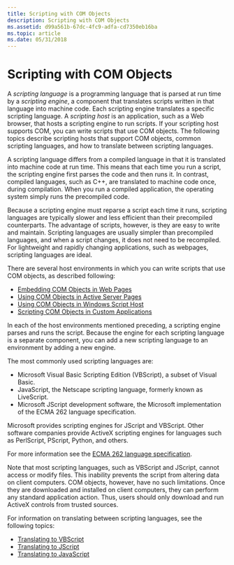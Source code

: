 ```yaml
---
title: Scripting with COM Objects
description: Scripting with COM Objects
ms.assetid: d99a561b-67dc-4fc9-adfa-cd7350eb16ba
ms.topic: article
ms.date: 05/31/2018
---
```


# Scripting with COM Objects

A *scripting language* is a programming language that is parsed at run time by a *scripting engine*, a component that translates scripts written in that language into machine code. Each scripting engine translates a specific scripting language. A *scripting host* is an application, such as a Web browser, that hosts a scripting engine to run scripts. If your scripting host supports COM, you can write scripts that use COM objects. The following topics describe scripting hosts that support COM objects, common scripting languages, and how to translate between scripting languages.

A scripting language differs from a compiled language in that it is translated into machine code at run time. This means that each time you run a script, the scripting engine first parses the code and then runs it. In contrast, compiled languages, such as C++, are translated to machine code once, during compilation. When you run a compiled application, the operating system simply runs the precompiled code.

Because a scripting engine must reparse a script each time it runs, scripting languages are typically slower and less efficient than their precompiled counterparts. The advantage of scripts, however, is they are easy to write and maintain. Scripting languages are usually simpler than precompiled languages, and when a script changes, it does not need to be recompiled. For lightweight and rapidly changing applications, such as webpages, scripting languages are ideal.

There are several host environments in which you can write scripts that use COM objects, as described following:

-   [Embedding COM Objects in Web Pages](embedding-com-objects-in-web-pages.md)
-   [Using COM Objects in Active Server Pages](using-com-objects-in-active-server-pages.md)
-   [Using COM Objects in Windows Script Host](using-com-objects-in-windows-script-host.md)
-   [Scripting COM Objects in Custom Applications](scripting-com-objects-in-custom-applications.md)

In each of the host environments mentioned preceding, a scripting engine parses and runs the script. Because the engine for each scripting language is a separate component, you can add a new scripting language to an environment by adding a new engine.

The most commonly used scripting languages are:

-   Microsoft Visual Basic Scripting Edition (VBScript), a subset of Visual Basic.
-   JavaScript, the Netscape scripting language, formerly known as LiveScript.
-   Microsoft JScript development software, the Microsoft implementation of the ECMA 262 language specification.

Microsoft provides scripting engines for JScript and VBScript. Other software companies provide ActiveX scripting engines for languages such as PerlScript, PScript, Python, and others.

For more information see the [ECMA 262 language specification](https://www.ecma-international.org/publications/standards/Ecma-262.htm).

Note that most scripting languages, such as VBScript and JScript, cannot access or modify files. This inability prevents the script from altering data on client computers. COM objects, however, have no such limitations. Once they are downloaded and installed on client computers, they can perform any standard application action. Thus, users should only download and run ActiveX controls from trusted sources.

For information on translating between scripting languages, see the following topics:

-   [Translating to VBScript](translating-to-vbscript.md)
-   [Translating to JScript](translating-to-jscript.md)
-   [Translating to JavaScript](translating-to-javascript.md)

 

 




